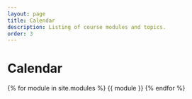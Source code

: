 ```yaml
---
layout: page
title: Calendar
description: Listing of course modules and topics.
order: 3
---
```


# Calendar

{% for module in site.modules %}
{{ module }}
{% endfor %}
